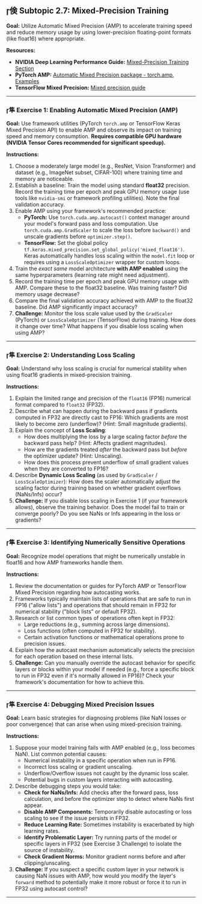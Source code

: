 ## 倹 Subtopic 2.7: Mixed-Precision Training

**Goal:** Utilize Automatic Mixed Precision (AMP) to accelerate training speed and reduce memory usage by using lower-precision floating-point formats (like float16) where appropriate.

**Resources:**

* **NVIDIA Deep Learning Performance Guide:** [Mixed-Precision Training Section](https://docs.nvidia.com/deeplearning/performance/mixed-precision-training/index.html)
* **PyTorch AMP:** [Automatic Mixed Precision package - torch.amp](https://pytorch.org/docs/stable/amp.html), [Examples](https://pytorch.org/docs/stable/notes/amp_examples.html)
* **TensorFlow Mixed Precision:** [Mixed precision guide](https://www.tensorflow.org/guide/mixed_precision)

---

### 隼 **Exercise 1: Enabling Automatic Mixed Precision (AMP)**

**Goal:** Use framework utilities (PyTorch `torch.amp` or TensorFlow Keras Mixed Precision API) to enable AMP and observe its impact on training speed and memory consumption. **Requires compatible GPU hardware (NVIDIA Tensor Cores recommended for significant speedup).**

**Instructions:**

1.  Choose a moderately large model (e.g., ResNet, Vision Transformer) and dataset (e.g., ImageNet subset, CIFAR-100) where training time and memory are noticeable.
2.  Establish a baseline: Train the model using standard **float32** precision. Record the training time per epoch and peak GPU memory usage (use tools like `nvidia-smi` or framework profiling utilities). Note the final validation accuracy.
3.  Enable AMP using your framework's recommended practice:
    * **PyTorch:** Use `torch.cuda.amp.autocast()` context manager around your model's forward pass and loss computation. Use `torch.cuda.amp.GradScaler` to scale the loss before `backward()` and unscale gradients before `optimizer.step()`.
    * **TensorFlow:** Set the global policy `tf.keras.mixed_precision.set_global_policy('mixed_float16')`. Keras automatically handles loss scaling within the `model.fit` loop or requires using a `LossScaleOptimizer` wrapper for custom loops.
4.  Train the *exact same* model architecture **with AMP enabled** using the same hyperparameters (learning rate might need adjustment).
5.  Record the training time per epoch and peak GPU memory usage with AMP. Compare these to the float32 baseline. Was training faster? Did memory usage decrease?
6.  Compare the final validation accuracy achieved with AMP to the float32 baseline. Did AMP significantly impact accuracy?
7.  **Challenge:** Monitor the loss scale value used by the `GradScaler` (PyTorch) or `LossScaleOptimizer` (TensorFlow) during training. How does it change over time? What happens if you disable loss scaling when using AMP?

---

### 隼 **Exercise 2: Understanding Loss Scaling**

**Goal:** Understand why loss scaling is crucial for numerical stability when using float16 gradients in mixed-precision training.

**Instructions:**

1.  Explain the limited range and precision of the `float16` (FP16) numerical format compared to `float32` (FP32).
2.  Describe what can happen during the backward pass if gradients computed in FP32 are directly cast to FP16: Which gradients are most likely to become zero (underflow)? (Hint: Small magnitude gradients).
3.  Explain the concept of **Loss Scaling**:
    * How does multiplying the loss by a large scaling factor *before* the backward pass help? (Hint: Affects gradient magnitudes).
    * How are the gradients treated *after* the backward pass but *before* the optimizer update? (Hint: Unscaling).
    * How does this process prevent underflow of small gradient values when they are converted to FP16?
4.  Describe **Dynamic Loss Scaling** (as used by `GradScaler` / `LossScaleOptimizer`): How does the scaler automatically adjust the scaling factor during training based on whether gradient overflows (NaNs/Infs) occur?
5.  **Challenge:** If you disable loss scaling in Exercise 1 (if your framework allows), observe the training behavior. Does the model fail to train or converge poorly? Do you see NaNs or Infs appearing in the loss or gradients?

---

### 隼 **Exercise 3: Identifying Numerically Sensitive Operations**

**Goal:** Recognize model operations that might be numerically unstable in float16 and how AMP frameworks handle them.

**Instructions:**

1.  Review the documentation or guides for PyTorch AMP or TensorFlow Mixed Precision regarding how autocasting works.
2.  Frameworks typically maintain lists of operations that are safe to run in FP16 ("allow lists") and operations that should remain in FP32 for numerical stability ("block lists" or default FP32).
3.  Research or list common types of operations often kept in FP32:
    * Large reductions (e.g., summing across large dimensions).
    * Loss functions (often computed in FP32 for stability).
    * Certain activation functions or mathematical operations prone to precision issues.
4.  Explain how the autocast mechanism automatically selects the precision for each operation based on these internal lists.
5.  **Challenge:** Can you manually override the autocast behavior for specific layers or blocks within your model if needed (e.g., force a specific block to run in FP32 even if it's normally allowed in FP16)? Check your framework's documentation for how to achieve this.

---

### 隼 **Exercise 4: Debugging Mixed Precision Issues**

**Goal:** Learn basic strategies for diagnosing problems (like NaN losses or poor convergence) that can arise when using mixed-precision training.

**Instructions:**

1.  Suppose your model training fails with AMP enabled (e.g., loss becomes NaN). List common potential causes:
    * Numerical instability in a specific operation when run in FP16.
    * Incorrect loss scaling or gradient unscaling.
    * Underflow/Overflow issues not caught by the dynamic loss scaler.
    * Potential bugs in custom layers interacting with autocasting.
2.  Describe debugging steps you would take:
    * **Check for NaNs/Infs:** Add checks after the forward pass, loss calculation, and before the optimizer step to detect where NaNs first appear.
    * **Disable AMP Components:** Temporarily disable autocasting or loss scaling to see if the issue persists in FP32.
    * **Reduce Learning Rate:** Sometimes instability is exacerbated by high learning rates.
    * **Identify Problematic Layer:** Try running parts of the model or specific layers in FP32 (see Exercise 3 Challenge) to isolate the source of instability.
    * **Check Gradient Norms:** Monitor gradient norms before and after clipping/unscaling.
3.  **Challenge:** If you suspect a specific custom layer in your network is causing NaN issues with AMP, how would you modify the layer's `forward` method to potentially make it more robust or force it to run in FP32 using autocast control?

---